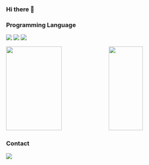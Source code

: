 ### Hi there 👋

<!--
**rabbitate/rabbitate** is a ✨ _special_ ✨ repository because its `README.md` (this file) appears on your GitHub profile.

Here are some ideas to get you started:

- 🔭 I’m currently working on ...
- 🌱 I’m currently learning ...
- 👯 I’m looking to collaborate on ...
- 🤔 I’m looking for help with ...
- 💬 Ask me about ...
- 📫 How to reach me: ...
- 😄 Pronouns: ...
- ⚡ Fun fact: ...
-->

<h3 align="left">Programming Language</h3>
<p align="left">
<img src="https://img.shields.io/badge/-C-A8B9CC?style=flat-square&logo=C&logoColor=white"/>
<img src="https://img.shields.io/badge/-Java-007396?style=flat-square&logo=java&logoColor=white"/>
<img src="https://img.shields.io/badge/-Python-3776AB?style=flat-square&logo=python&logoColor=white"/>
</p>

<div display="flex" flex-direction="row">
  <img src="https://github-readme-stats.vercel.app/api?username=rabbitate&&show_icons=true" width="55%" height="230px"/>
  <img src="https://github-readme-stats.vercel.app/api/top-langs/?username=rabbitate&layout=compact&langs_count=10" width="43%" height="230px"/>
</div>

<h3 align="left">Contact</h3>
<p align="left">
  <!--<img src="https://hits.seeyoufarm.com/api/count/incr/badge.svg?url=https%3A%2F%2Fgithub.com%2Fksone02&count_bg=%2379C83D&title_bg=%23555555&icon=&icon_color=%23E7E7E7&title=hits&edge_flat=false" />  -->
  <a href="https://www.instagram.com/rabb2tate/"><img src="https://img.shields.io/badge/Instagram-E4405F?style=flat-square&logo=instagram&logoColor=white&link=https://www.instagram.com/ksone02"/></a>
</p>
